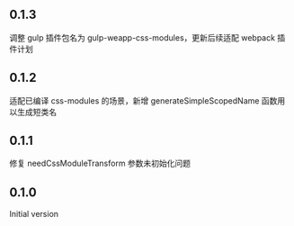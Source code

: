 ## 0.1.3

调整 gulp 插件包名为 gulp-weapp-css-modules，更新后续适配 webpack 插件计划

## 0.1.2

适配已编译 css-modules 的场景，新增 generateSimpleScopedName 函数用以生成短类名
 
## 0.1.1

修复 needCssModuleTransform 参数未初始化问题


## 0.1.0

Initial version
